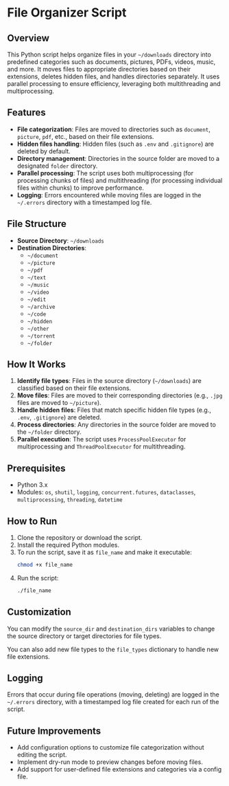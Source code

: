 # File Organizer Script

## Overview

This Python script helps organize files in your `~/downloads` directory into predefined categories such as documents, pictures, PDFs, videos, music, and more. It moves files to appropriate directories based on their extensions, deletes hidden files, and handles directories separately. It uses parallel processing to ensure efficiency, leveraging both multithreading and multiprocessing.

## Features

- **File categorization**: Files are moved to directories such as `document`, `picture`, `pdf`, etc., based on their file extensions.
- **Hidden files handling**: Hidden files (such as `.env` and `.gitignore`) are deleted by default.
- **Directory management**: Directories in the source folder are moved to a designated `folder` directory.
- **Parallel processing**: The script uses both multiprocessing (for processing chunks of files) and multithreading (for processing individual files within chunks) to improve performance.
- **Logging**: Errors encountered while moving files are logged in the `~/.errors` directory with a timestamped log file.

## File Structure

- **Source Directory**: `~/downloads`
- **Destination Directories**:
  - `~/document`
  - `~/picture`
  - `~/pdf`
  - `~/text`
  - `~/music`
  - `~/video`
  - `~/edit`
  - `~/archive`
  - `~/code`
  - `~/hidden`
  - `~/other`
  - `~/torrent`
  - `~/folder`

## How It Works

1. **Identify file types**: Files in the source directory (`~/downloads`) are classified based on their file extensions.
2. **Move files**: Files are moved to their corresponding directories (e.g., `.jpg` files are moved to `~/picture`).
3. **Handle hidden files**: Files that match specific hidden file types (e.g., `.env`, `.gitignore`) are deleted.
4. **Process directories**: Any directories in the source folder are moved to the `~/folder` directory.
5. **Parallel execution**: The script uses `ProcessPoolExecutor` for multiprocessing and `ThreadPoolExecutor` for multithreading.

## Prerequisites

- Python 3.x
- Modules: `os`, `shutil`, `logging`, `concurrent.futures`, `dataclasses`, `multiprocessing`, `threading`, `datetime`

## How to Run

1. Clone the repository or download the script.
2. Install the required Python modules.
3. To run the script, save it as `file_name` and make it executable:
   ```bash
   chmod +x file_name
   ```
4. Run the script:
   ```bash
   ./file_name
   ```

## Customization

You can modify the `source_dir` and `destination_dirs` variables to change the source directory or target directories for file types.

You can also add new file types to the `file_types` dictionary to handle new file extensions.

## Logging

Errors that occur during file operations (moving, deleting) are logged in the `~/.errors` directory, with a timestamped log file created for each run of the script.

## Future Improvements

- Add configuration options to customize file categorization without editing the script.
- Implement dry-run mode to preview changes before moving files.
- Add support for user-defined file extensions and categories via a config file.
